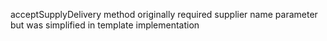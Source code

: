 acceptSupplyDelivery method originally required supplier name parameter but was simplified in template implementation
